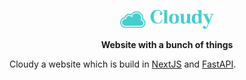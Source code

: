 <p align="center">
<a href="https://github.com/kaidewu/Cloudy"><img src="./docs/logo-cloudy.svg" alt="Cloudy" width="150px"></a>
</p>
<p align="center">
<b>Website with a bunch of things</b>
</p>

<!-- start cloudy-description -->
Cloudy a website which is build in [NextJS](https://nextjs.org/) and [FastAPI](https://fastapi.tiangolo.com/).
<!-- end cloudy-description -->